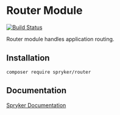 # Router Module
[![Build Status](https://travis-ci.org/spryker/router.svg)](https://travis-ci.org/spryker/router)

Router module handles application routing.

## Installation

```
composer require spryker/router
```

## Documentation

[Spryker Documentation](https://academy.spryker.com/developing_with_spryker/module_guide/modules.html)

